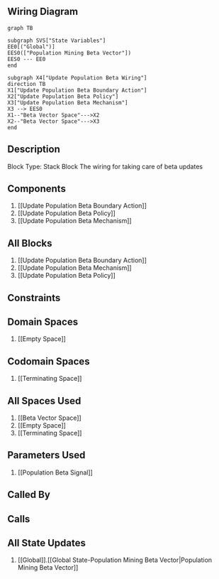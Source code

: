 ## Wiring Diagram

```mermaid
graph TB

subgraph SVS["State Variables"]
EE0[("Global")]
EES0(["Population Mining Beta Vector"])
EES0 --- EE0
end

subgraph X4["Update Population Beta Wiring"]
direction TB
X1["Update Population Beta Boundary Action"]
X2["Update Population Beta Policy"]
X3["Update Population Beta Mechanism"]
X3 --> EES0
X1--"Beta Vector Space"--->X2
X2--"Beta Vector Space"--->X3
end
```

## Description

Block Type: Stack Block
The wiring for taking care of beta updates
## Components
1. [[Update Population Beta Boundary Action]]
2. [[Update Population Beta Policy]]
3. [[Update Population Beta Mechanism]]

## All Blocks
1. [[Update Population Beta Boundary Action]]
2. [[Update Population Beta Mechanism]]
3. [[Update Population Beta Policy]]

## Constraints

## Domain Spaces
1. [[Empty Space]]

## Codomain Spaces
1. [[Terminating Space]]

## All Spaces Used
1. [[Beta Vector Space]]
2. [[Empty Space]]
3. [[Terminating Space]]

## Parameters Used
1. [[Population Beta Signal]]

## Called By

## Calls

## All State Updates
1. [[Global]].[[Global State-Population Mining Beta Vector|Population Mining Beta Vector]]

